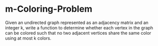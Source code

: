 # m-Coloring-Problem
Given an undirected graph represented as an adjacency matrix and an integer k, write a function to determine whether each vertex in the graph can be colored such that no two adjacent vertices share the same color using at most k colors.
